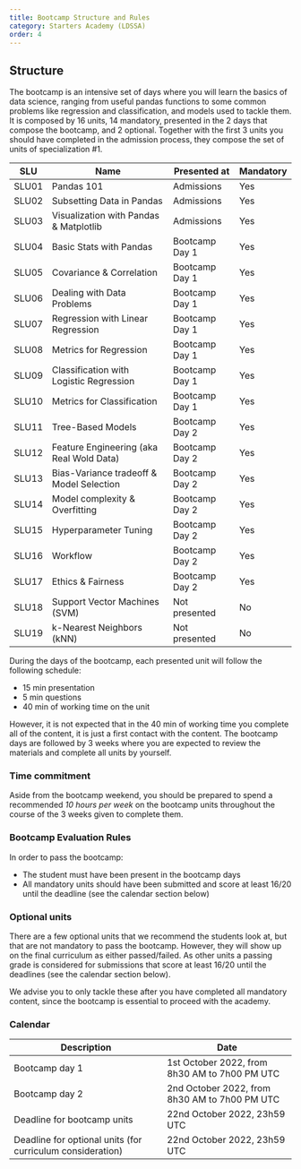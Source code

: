 ```yaml
---
title: Bootcamp Structure and Rules
category: Starters Academy (LDSSA)
order: 4
---
```



## Structure 

The bootcamp is an intensive set of days where you will learn the basics of data 
science, ranging from useful pandas functions to some common problems like 
regression and classification, and models used to tackle them. It is composed
by 16 units, 14 mandatory, presented in the 2 days that compose the bootcamp, and 2
optional. Together with the first 3 units you should have completed in the admission
process, they compose the set of units of specialization #1. 

| SLU   | Name                                     |  Presented at   | Mandatory |
|-------|------------------------------------------|-----------------|-----------|
| SLU01 | Pandas 101                               | Admissions      |  Yes      |
| SLU02 | Subsetting Data in Pandas                | Admissions      |  Yes      |
| SLU03 | Visualization with Pandas & Matplotlib   | Admissions      |  Yes      |
| SLU04 | Basic Stats with Pandas                  | Bootcamp Day 1  |  Yes      |
| SLU05 | Covariance & Correlation                 | Bootcamp Day 1  |  Yes      |
| SLU06 | Dealing with Data Problems               | Bootcamp Day 1  |  Yes      |
| SLU07 | Regression with Linear Regression        | Bootcamp Day 1  |  Yes      |
| SLU08 | Metrics for Regression                   | Bootcamp Day 1  |  Yes      |
| SLU09 | Classification with Logistic Regression  | Bootcamp Day 1  |  Yes      |
| SLU10 | Metrics for Classification               | Bootcamp Day 1  |  Yes      |
| SLU11 | Tree-Based Models                        | Bootcamp Day 2  |  Yes      |
| SLU12 | Feature Engineering (aka Real Wold Data) | Bootcamp Day 2  |  Yes      |
| SLU13 | Bias-Variance tradeoff & Model Selection | Bootcamp Day 2  |  Yes      |
| SLU14 | Model complexity & Overfitting           | Bootcamp Day 2  |  Yes      |
| SLU15 | Hyperparameter Tuning                    | Bootcamp Day 2  |  Yes      |
| SLU16 | Workflow                                 | Bootcamp Day 2  |  Yes      |
| SLU17 | Ethics & Fairness                        | Bootcamp Day 2  |  Yes      |
| SLU18 | Support Vector Machines (SVM)            | Not presented   |  No       |
| SLU19 | k-Nearest Neighbors (kNN)                | Not presented   |  No       |

During the days of the bootcamp, each presented unit will follow the following schedule:

- 15 min presentation
- 5 min questions
- 40 min of working time on the unit

However, it is not expected that in the 40 min of working time you complete all of the content, 
it is just a first contact with the content. The bootcamp days are followed by 3 weeks where
you are expected to review the materials and complete all units by yourself.



### Time commitment

Aside from the bootcamp weekend, you should be prepared to spend a recommended *10 hours per week* 
on the bootcamp units throughout the course of the 3 weeks given to complete them.


### Bootcamp Evaluation Rules

In order to pass the bootcamp:

* The student must have been present in the bootcamp days
* All mandatory units should have been submitted and score at least 16/20 until the deadline (see the calendar section below)


### Optional units

There are a few optional units that we recommend the students look at, but that are not mandatory to 
pass the bootcamp. However, they will show up on the final curriculum as either passed/failed. As other
units a passing grade is considered for submissions that score at least 16/20 until the deadlines 
(see the calendar section below).

We advise you to only tackle these after you have completed all mandatory content, since the bootcamp
is essential to proceed with the academy. 


### Calendar

| Description |  Date | 
|-------------|-------------|
| Bootcamp day 1 |  1st October 2022, from 8h30 AM to 7h00 PM UTC | 
| Bootcamp day 2 |  2nd October 2022, from 8h30 AM to 7h00 PM UTC |
| Deadline for bootcamp units |  22nd October 2022, 23h59 UTC |
| Deadline for optional units (for curriculum consideration) |  22nd October 2022, 23h59 UTC | 
